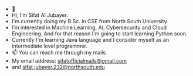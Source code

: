 - 👋 
- Hi, I’m Sifat Al Jubayer. 
- I'm currently doing my B.Sc. in CSE from North South University.
- I’m interested in Machine Learning, AI, Cybersecurity and Cloud Engineering. And for that reason I'm going to start learning Python soon. 
- Currently I'm learning Java language and I consider myself as an intermediate level programmer.
- 📫 You can reach me through my mails
- My email address: sifatofficialmails@gmail.com
- and               sifat.jubayer.232@northsouth.edu

<!---
SifatAJ/SifatAJ is a ✨ special ✨ repository because its `README.md` (this file) appears on your GitHub profile.
You can click the Preview link to take a look at your changes.
--->
